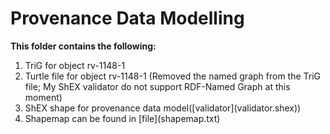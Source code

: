 # Provenance Data Modelling 

**This folder contains the following:**
<ol>
    <li> TriG for object rv-1148-1
    <li> Turtle file for object rv-1148-1 (Removed the named graph from the TriG file; My ShEX validator do not support RDF-Named Graph at this moment)
    <li> ShEX shape for provenance data model([validator](validator.shex))
    <li> Shapemap can be found in [file](shapemap.txt)
</ol>



